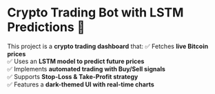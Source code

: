 # Crypto Trading Bot with LSTM Predictions 🚀

This project is a **crypto trading dashboard** that:
✅ Fetches **live Bitcoin prices**  
✅ Uses an **LSTM model to predict future prices**  
✅ Implements **automated trading with Buy/Sell signals**  
✅ Supports **Stop-Loss & Take-Profit strategy**  
✅ Features a **dark-themed UI with real-time charts**  
